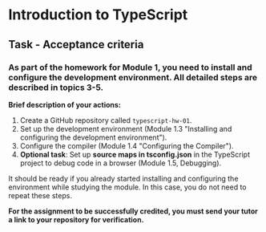 # Introduction to TypeScript

## Task - Acceptance criteria

### As part of the homework for Module 1, you need to install and configure the development environment. All detailed steps are described in topics 3-5.

**Brief description of your actions:**

1. Create a GitHub repository called `typescript-hw-01`.
2. Set up the development environment (Module 1.3 "Installing and configuring the development environment").
3. Configure the compiler (Module 1.4 "Configuring the Compiler").
4. **Optional task**: Set up **source maps in tsconfig.json** in the TypeScript project to debug code in a browser (Module 1.5, Debugging).

It should be ready if you already started installing and configuring the environment while studying the module. In this case, you do not need to repeat these steps.

**For the assignment to be successfully credited, you must send your tutor a link to your repository for verification.**
